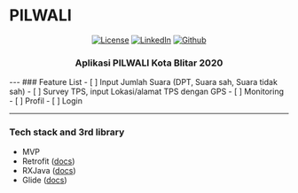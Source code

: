 # PILWALI

<p align="center">
  <a href="LICENSE"><img alt="License" src="https://img.shields.io/badge/License-Apache%202.0-blue.svg"></a>
  <a href="https://www.linkedin.com/in/imam-mufiid-2870141b2/"><img alt="LinkedIn"></a>
  <a href="https://github.com/imufiid"><img alt="Github" src="https://img.shields.io/github/followers/utsmannn?label=follow&style=social"></a>
  <h3 align="center">Aplikasi PILWALI Kota Blitar 2020</h3>
</p>
---
### Feature List
- [ ] Input Jumlah Suara (DPT, Suara sah, Suara tidak sah)
- [ ] Survey TPS, input Lokasi/alamat TPS dengan GPS
- [ ] Monitoring
- [ ] Profil
- [ ] Login

---

### Tech stack and 3rd library
- MVP
- Retrofit ([docs](https://square.github.io/retrofit/))
- RXJava ([docs](https://github.com/ReactiveX/RxJava))
- Glide ([docs](https://github.com/bumptech/glide))
